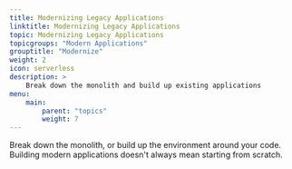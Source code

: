 ```yaml
---
title: Modernizing Legacy Applications
linktitle: Modernizing Legacy Applications
topic: Modernizing Legacy Applications
topicgroups: "Modern Applications"
grouptitle: "Modernize"
weight: 2
icon: serverless
description: >
    Break down the monolith and build up existing applications
menu:
    main:
        parent: "topics"
        weight: 7
---
```


Break down the monolith, or build up the environment around your code. Building modern applications doesn't always mean starting from scratch.